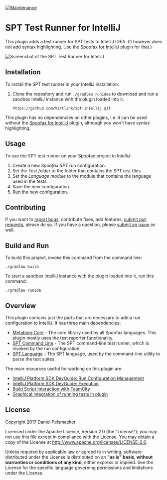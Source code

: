 [![Maintenance](https://img.shields.io/maintenance/yes/2017.svg)]()

# SPT Test Runner for IntelliJ
This plugin adds a test runner for SPT tests to IntelliJ IDEA. (It however does not add syntax highlighting. Use the [Spoofax for IntelliJ][1] plugin for that.)

![Screenshot of the SPT Test Runner for IntelliJ](https://raw.githubusercontent.com/Virtlink/spt-intellij/master/docs/intellij-testing.png)



## Installation
To install the SPT test runner in your IntelliJ installation:

1. Clone the repository and run `./gradlew runIdea` to download and run a sandbox IntelliJ instance with the plugin loaded into it.

   ```
   https://github.com/Virtlink/spt-intellij.git
   ```

This plugin has no dependencies on other plugins, i.e. it can be used without the [Spoofax for IntelliJ][1] plugin, although you won't have syntax highlighting.



## Usage
To use the SPT test runner on your Spoofax project in IntelliJ:

1. Create a new _Spoofax SPT_ run configuration.
2. Set the _Test folder_ to the folder that contains the SPT test files.
3. Set the _Language module_ to the module that contains the language used in the tests.
4. Save the new configuration.
5. Run the new configuration.



## Contributing
If you want to [report bugs][2], contribute fixes, add features, [submit pull requests][3], please do so. If you have a question, please [submit an issue][2] as well.



## Build and Run
To build this project, invoke this command from the command line:

    ./gradlew build

To start a sandbox IntelliJ instance with the plugin loaded into it, run this command:

    ./gradlew runIde



## Overview
This plugin contains just the parts that are necessary to add a run configuration to IntelliJ. It has three main dependencies:
 
- [Metaborg Core][4] - The core library used by all Spoofax languages. This plugin mostly uses the test reporter functionality.
- [SPT Command Line][5] - The SPT command-line test runner, which is invoked by the run configuration.
- [SPT Language][6] - The SPT language, used by the command-line utility to parse the test suites.

The main resources useful for working on this plugin are:

- [IntelliJ Platform SDK DevGuide: Run Configuration Management](http://www.jetbrains.org/intellij/sdk/docs/basics/run_configurations/run_configuration_management.html)
- [IntelliJ Platform SDK DevGuide: Execution](http://www.jetbrains.org/intellij/sdk/docs/basics/run_configurations/run_configuration_execution.html)
- [Build Script Interaction with TeamCity](https://confluence.jetbrains.com/display/TCD10/Build+Script+Interaction+with+TeamCity)
- [Graphical integration of running tests in plugin](https://intellij-support.jetbrains.com/hc/en-us/community/posts/206103879-Graphical-integration-of-running-tests-in-plugin)




## License
Copyright 2017 Daniel Pelsmaeker

Licensed under the Apache License, Version 2.0 (the "License"); you may not use this file except in compliance with the License. You may obtain a copy of the License at <http://www.apache.org/licenses/LICENSE-2.0>.

Unless required by applicable law or agreed to in writing, software distributed under the License is distributed on an **"as is" basis, without warranties or conditions of any kind**, either express or implied. See the License for the specific language governing permissions and limitations under the License.


[1]: https://github.com/metaborg/spoofax-intellij
[2]: https://github.com/Virtlink/spt-intellij/issues
[3]: https://github.com/Virtlink/spt-intellij/pulls
[4]: https://github.com/metaborg/spoofax
[5]: https://github.com/metaborg/spt/tree/master/org.metaborg.spt.cmd
[6]: https://github.com/metaborg/spt/tree/master/org.metaborg.meta.lang.spt
